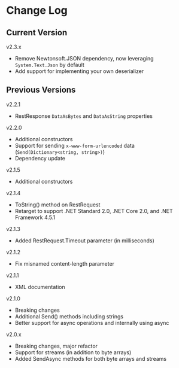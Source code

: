 # Change Log

## Current Version

v2.3.x

- Remove Newtonsoft.JSON dependency, now leveraging ```System.Text.Json``` by default
- Add support for implementing your own deserializer

## Previous Versions

v2.2.1

- RestResponse ```DataAsBytes``` and ```DataAsString``` properties

v2.2.0

- Additional constructors
- Support for sending ```x-www-form-urlencoded``` data (```Send(Dictionary<string, string>)```)
- Dependency update

v2.1.5

- Additional constructors

v2.1.4

- ToString() method on RestRequest
- Retarget to support .NET Standard 2.0, .NET Core 2.0, and .NET Framework 4.5.1

v2.1.3

- Added RestRequest.Timeout parameter (in milliseconds)

v2.1.2

- Fix misnamed content-length parameter

v2.1.1

- XML documentation

v2.1.0

- Breaking changes
- Additional Send() methods including strings
- Better support for async operations and internally using async

v2.0.x

- Breaking changes, major refactor
- Support for streams (in addition to byte arrays)
- Added SendAsync methods for both byte arrays and streams


